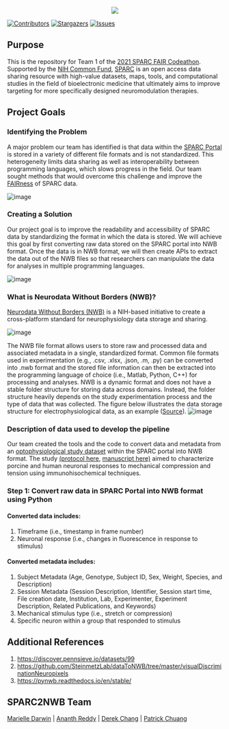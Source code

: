 <p align="center">
  <img src="https://user-images.githubusercontent.com/78009407/126273326-662b5aff-034f-4f48-a62a-69552195ff86.png" />
</p>

[![Contributors][contributors-shield]][contributors-url]
[![Stargazers][stars-shield]][stars-url]
[![Issues][issues-shield]][issues-url]

## Purpose
This is the repository for Team 1 of the [2021 SPARC FAIR Codeathon](https://sparc.science/help/2021-sparc-fair-codeathon). Supported by the [NIH Common Fund](https://commonfund.nih.gov/), [SPARC](https://sparc.science/) is an open access data sharing resource with high-value datasets, maps, tools, and computational studies in the field of bioelectronic medicine that ultimately aims to improve targeting for more specifically designed neuromodulation therapies.

## Project Goals

### Identifying the Problem
A major problem our team has identified is that data within the [SPARC Portal](https://sparc.science/) is stored in a variety of different file formats and is not standardized. This heterogeneity limits data sharing as well as interoperability between programming languages, which slows progress in the field. Our team sought methods that would overcome this challenge and improve the [FAIRness](https://www.fosteropenscience.eu/learning/assessing-the-fairness-of-data/#/id/5c52e8cf0d3def29462d8cb5) of SPARC data.

![image](https://user-images.githubusercontent.com/78009407/126266615-45145c58-d560-4ffb-a855-67334e6530e8.png)

### Creating a Solution
Our project goal is to improve the readability and accessibility of SPARC data by standardizing the format in which the data is stored. We will achieve this goal by first converting raw data stored on the SPARC portal into NWB format. Once the data is in NWB format, we will then create APIs to extract the data out of the NWB files so that researchers can manipulate the data for analyses in multiple programming languages. 

![image](https://user-images.githubusercontent.com/78009407/126270243-286a0091-967a-4d71-8031-e33939a435ef.png)

### What is Neurodata Without Borders (NWB)?
[Neurodata Without Borders (NWB)](https://www.nwb.org/nwb-neurophysiology/) is a NIH-based initiative to create a cross-platform standard for neurophysiology data storage and sharing. 

![image](https://user-images.githubusercontent.com/78009407/126270802-c69bea33-3f2a-4739-83ae-80c1acf7d817.png)

The NWB file format allows users to store raw and processed data and associated metadata in a single, standardized format. Common file formats used in experimentation (e.g., .csv, .xlsx, .json, .m, .py) can be converted into .nwb format and the stored file information can then be extracted into the programming language of choice (i.e., Matlab, Python, C++) for processing and analyses. NWB is a dynamic format and does not have a stable folder structure for storing data across domains. Instead, the folder structure heavily depends on the study experimentation process and the type of data that was collected. The figure below illustrates the data storage structure for electrophysiological data, as an example ([Source](https://www.nature.com/articles/s41597-020-0415-9#Fig2)).
![image](https://user-images.githubusercontent.com/78009407/126580017-5fe43593-0bd0-419c-b3c1-bfc652f1b6c5.png)

### Description of data used to develop the pipeline
Our team created the tools and the code to convert data and metadata from an [optophysiological study dataset](https://sparc.science/datasets/124?type=dataset&path=files) within the SPARC portal into NWB format. The study [(protocol here](https://www.protocols.io/view/mechanosensitive-enteric-neurons-incidence-and-abu-bpcamise), [manuscript here)](https://www.nature.com/articles/s41598-020-70216-6) aimed to characterize porcine and human neuronal responses to mechanical compression and tension using immunohisochemical techniques.

### Step 1: Convert raw data in SPARC Portal into NWB format using Python
#### Converted data includes: 
1. Timeframe (i.e., timestamp in frame number)
2. Neuronal response (i.e., changes in fluorescence in response to stimulus)

#### Converted metadata includes: 
1. Subject Metadata (Age, Genotype, Subject ID, Sex, Weight, Species, and Description)
2. Session Metadata (Session Description, Identifier, Session start time, File creation date, Institution, Lab, Experimenter, Experiment Description, Related Publications, and Keywords)
3. Mechanical stimulus type (i.e., stretch or compression)
4. Specific neuron within a group that responded to stimulus

## Additional References
1. https://discover.pennsieve.io/datasets/99
2. https://github.com/SteinmetzLab/dataToNWB/tree/master/visualDiscriminationNeuropixels
3. https://pynwb.readthedocs.io/en/stable/

## SPARC2NWB Team
[Marielle Darwin](https://github.com/mldarwin) | [Ananth Reddy](https://github.com/anbhimi) | [Derek Chang](https://github.com/DerekYJC) | [Patrick Chuang](https://github.com/lifestrugglee)

[contributors-shield]: https://img.shields.io/github/contributors/SPARC-FAIR-Codeathon/sparc2nwb.svg?style=flat-square
[contributors-url]: https://github.com/SPARC-FAIR-Codeathon/sparc2nwb/graphs/contributors
[stars-shield]: https://img.shields.io/github/stars/SPARC-FAIR-Codeathon/sparc2nwb.svg?style=flat-square
[stars-url]: https://github.com/SPARC-FAIR-Codeathon/sparc2nwb/stargazers
[issues-shield]: https://img.shields.io/github/issues/SPARC-FAIR-Codeathon/sparc2nwb.svg?style=flat-square
[issues-url]: https://github.com/SPARC-FAIR-Codeathon/sparc2nwb/issues

